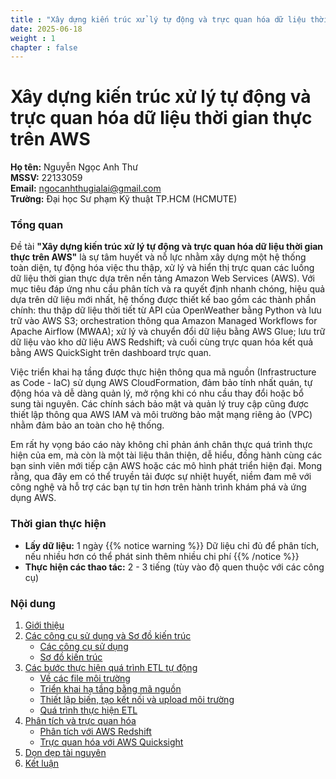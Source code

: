 ```yaml
---
title : "Xây dựng kiến trúc xử lý tự động và trực quan hóa dữ liệu thời gian thực trên AWS"
date: 2025-06-18 
weight : 1 
chapter : false
---
```

# Xây dựng kiến trúc xử lý tự động và trực quan hóa dữ liệu thời gian thực trên AWS

**Họ tên:** Nguyễn Ngọc Anh Thư  
**MSSV:** 22133059  
**Email:** ngocanhthugialai@gmail.com  
**Trường:** Đại học Sư phạm Kỹ thuật TP.HCM (HCMUTE)

### Tổng quan

Đề tài **"Xây dựng kiến trúc xử lý tự động và trực quan hóa dữ liệu thời gian thực trên AWS"** là sự tâm huyết và nỗ lực nhằm xây dựng một hệ thống toàn diện, tự động hóa việc thu thập, xử lý và hiển thị trực quan các luồng dữ liệu thời gian thực dựa trên nền tảng Amazon Web Services (AWS). Với mục tiêu đáp ứng nhu cầu phân tích và ra quyết định nhanh chóng, hiệu quả dựa trên dữ liệu mới nhất, hệ thống được thiết kế bao gồm các thành phần chính: thu thập dữ liệu thời tiết từ API của OpenWeather bằng Python và lưu trữ vào AWS S3; orchestration thông qua Amazon Managed Workflows for Apache Airflow (MWAA); xử lý và chuyển đổi dữ liệu bằng AWS Glue; lưu trữ dữ liệu vào kho dữ liệu AWS Redshift; và cuối cùng trực quan hóa kết quả bằng AWS QuickSight trên dashboard trực quan.

Việc triển khai hạ tầng được thực hiện thông qua mã nguồn (Infrastructure as Code - IaC) sử dụng AWS CloudFormation, đảm bảo tính nhất quán, tự động hóa và dễ dàng quản lý, mở rộng khi có nhu cầu thay đổi hoặc bổ sung tài nguyên. Các chính sách bảo mật và quản lý truy cập cũng được thiết lập thông qua AWS IAM và môi trường bảo mật mạng riêng ảo (VPC) nhằm đảm bảo an toàn cho hệ thống.

Em rất hy vọng báo cáo này không chỉ phản ánh chân thực quá trình thực hiện của em, mà còn là một tài liệu thân thiện, dễ hiểu, đồng hành cùng các bạn sinh viên mới tiếp cận AWS hoặc các mô hình phát triển hiện đại. Mong rằng, qua đây em có thể truyền tải được sự nhiệt huyết, niềm đam mê với công nghệ và hỗ trợ các bạn tự tin hơn trên hành trình khám phá và ứng dụng AWS.

### Thời gian thực hiện

- **Lấy dữ liệu:** 1 ngày 
{{% notice warning %}}
Dữ liệu chỉ đủ để phân tích, nếu nhiều hơn có thể phát sinh thêm nhiều chi phí
{{% /notice %}}
- **Thực hiện các thao tác:** 2 - 3 tiếng (tùy vào độ quen thuộc với các công cụ)

### Nội dung

1. [Giới thiệu](1-introduce/)
2. [Các công cụ sử dụng và Sơ đồ kiến trúc](2-architecture/)
   - [Các công cụ sử dụng](2-architecture/2.1-tools/)
   - [Sơ đồ kiến trúc](2-architecture/2.2-architecture/)
3. [Các bước thực hiện quá trình ETL tự động](3-etl-process/)
   - [Về các file môi trường](3-etl-process/3.1-env-files/)
   - [Triển khai hạ tầng bằng mã nguồn](3-etl-process/3.2-infra-as-code/)
   - [Thiết lập biến, tạo kết nối và upload môi trường](3-etl-process/3.3-setup-variables-connection/)
   - [Quá trình thực hiện ETL](3-etl-process/3.4-etl-execution/)
4. [Phân tích và trực quan hóa](4-analysis-visualization/)
   - [Phân tích với AWS Redshift](4-analysis-visualization/4.1-redshift/)
   - [Trực quan hóa với AWS Quicksight](4-analysis-visualization/4.2-quicksight/)
5. [Dọn dẹp tài nguyên](5-cleanup/)
6. [Kết luận](6-in-conclusion/)